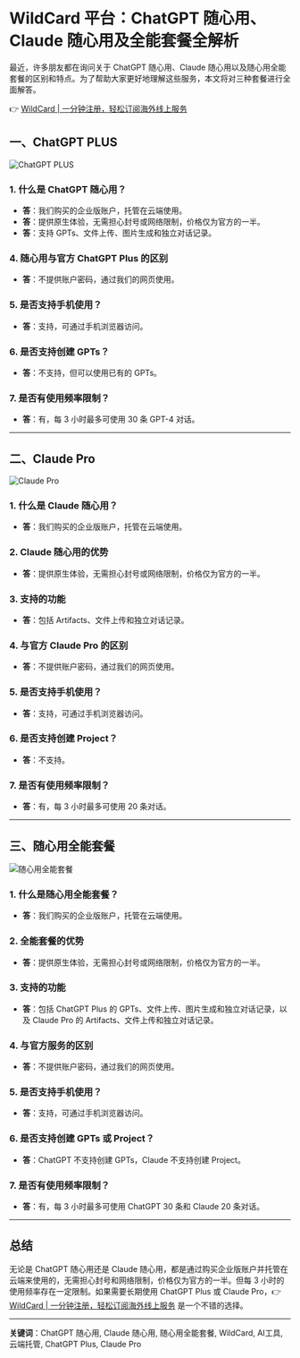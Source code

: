 # WildCard 平台：ChatGPT 随心用、Claude 随心用及全能套餐全解析

最近，许多朋友都在询问关于 ChatGPT 随心用、Claude 随心用以及随心用全能套餐的区别和特点。为了帮助大家更好地理解这些服务，本文将对三种套餐进行全面解答。

👉 [WildCard | 一分钟注册，轻松订阅海外线上服务](https://bbtdd.com/WildCard)

## 一、ChatGPT PLUS

![ChatGPT PLUS](https://bbtdd.com/img/37110129121.webp)

### 1. 什么是 ChatGPT 随心用？

- **答**：我们购买的企业版账户，托管在云端使用。
- **答**：提供原生体验，无需担心封号或网络限制，价格仅为官方的一半。
- **答**：支持 GPTs、文件上传、图片生成和独立对话记录。

### 4. 随心用与官方 ChatGPT Plus 的区别

- **答**：不提供账户密码，通过我们的网页使用。

### 5. 是否支持手机使用？

- **答**：支持，可通过手机浏览器访问。

### 6. 是否支持创建 GPTs？

- **答**：不支持，但可以使用已有的 GPTs。

### 7. 是否有使用频率限制？

- **答**：有，每 3 小时最多可使用 30 条 GPT-4 对话。

---

## 二、Claude Pro

![Claude Pro](https://bbtdd.com/img/9290302947934.webp)

### 1. 什么是 Claude 随心用？

- **答**：我们购买的企业版账户，托管在云端使用。

### 2. Claude 随心用的优势

- **答**：提供原生体验，无需担心封号或网络限制，价格仅为官方的一半。

### 3. 支持的功能

- **答**：包括 Artifacts、文件上传和独立对话记录。

### 4. 与官方 Claude Pro 的区别

- **答**：不提供账户密码，通过我们的网页使用。

### 5. 是否支持手机使用？

- **答**：支持，可通过手机浏览器访问。

### 6. 是否支持创建 Project？

- **答**：不支持。

### 7. 是否有使用频率限制？

- **答**：有，每 3 小时最多可使用 20 条对话。

---

## 三、随心用全能套餐

![随心用全能套餐](https://bbtdd.com/img/14804178408.webp)

### 1. 什么是随心用全能套餐？

- **答**：我们购买的企业版账户，托管在云端使用。

### 2. 全能套餐的优势

- **答**：提供原生体验，无需担心封号或网络限制，价格仅为官方的一半。

### 3. 支持的功能

- **答**：包括 ChatGPT Plus 的 GPTs、文件上传、图片生成和独立对话记录，以及 Claude Pro 的 Artifacts、文件上传和独立对话记录。

### 4. 与官方服务的区别

- **答**：不提供账户密码，通过我们的网页使用。

### 5. 是否支持手机使用？

- **答**：支持，可通过手机浏览器访问。

### 6. 是否支持创建 GPTs 或 Project？

- **答**：ChatGPT 不支持创建 GPTs，Claude 不支持创建 Project。

### 7. 是否有使用频率限制？

- **答**：有，每 3 小时最多可使用 ChatGPT 30 条和 Claude 20 条对话。

---

## 总结

无论是 ChatGPT 随心用还是 Claude 随心用，都是通过购买企业版账户并托管在云端来使用的，无需担心封号和网络限制，价格仅为官方的一半。但每 3 小时的使用频率存在一定限制。如果需要长期使用 ChatGPT Plus 或 Claude Pro，👉 [WildCard | 一分钟注册，轻松订阅海外线上服务](https://bbtdd.com/WildCard) 是一个不错的选择。

---

**关键词**：ChatGPT 随心用, Claude 随心用, 随心用全能套餐, WildCard, AI工具, 云端托管, ChatGPT Plus, Claude Pro